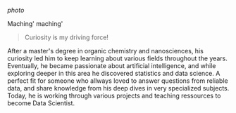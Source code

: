 *photo*

Maching' maching'
> Curiosity is my driving force!  


After a master's degree in organic chemistry and nanosciences, his curiosity led him to keep learning about various fields throughout the years. Eventually, he became passionate about artificial intelligence, and while exploring deeper in this area he discovered statistics and data science. A perfect fit for someone who allways loved to answer questions from reliable data, and share knowledge from his deep dives in very specialized subjects. Today, he is working through various projects and teaching ressources to become Data Scientist.
